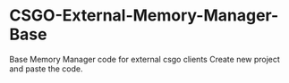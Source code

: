 # CSGO-External-Memory-Manager-Base
Base Memory Manager code for external csgo clients
Create new project and paste the code.
